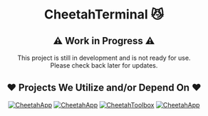 <div align="center">

# CheetahTerminal :smirk_cat:
## ⚠️ Work in Progress ⚠️

This project is still in development and is not ready for use.<br>
Please check back later for updates.<br>

## ❤️ Projects We Utilize and/or Depend On ❤️

<a href="https://github.com/CraigCraig/CheetahUtils"><img src="https://craigcraig.vercel.app/api/pin/?username=CraigCraig&repo=CheetahUtils&theme=dark" alt="CheetahApp"></a>
<a href="https://github.com/CraigCraig/CheetahApp"><img src="https://craigcraig.vercel.app/api/pin/?username=CraigCraig&repo=CheetahApp&theme=dark" alt="CheetahApp"></a>
<a href="https://github.com/CraigCraig/CheetahApp"><img src="https://craigcraig.vercel.app/api/pin/?username=CraigCraig&repo=CheetahToolbox&theme=dark" alt="CheetahToolbox"></a>
<a href="https://github.com/moudey/Shell"><img src="https://craigcraig.vercel.app/api/pin/?username=moudey&repo=Shell&theme=dark" alt="CheetahApp"></a>

</div>
